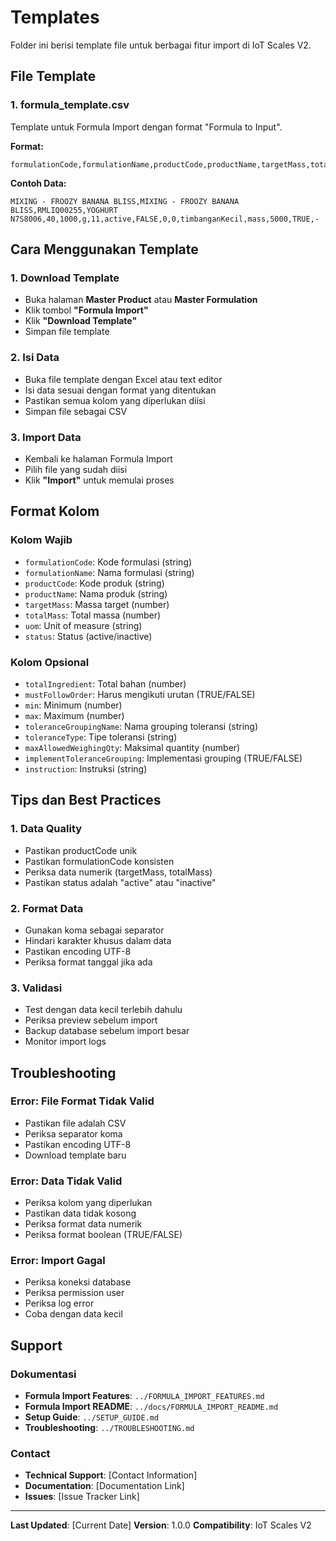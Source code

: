 # Templates

Folder ini berisi template file untuk berbagai fitur import di IoT Scales V2.

## File Template

### 1. formula_template.csv
Template untuk Formula Import dengan format "Formula to Input".

**Format:**
```csv
formulationCode,formulationName,productCode,productName,targetMass,totalMass,uom,totalIngredient,status,mustFollowOrder,min,max,toleranceGroupingName,toleranceType,maxAllowedWeighingQty,implementToleranceGrouping,instruction
```

**Contoh Data:**
```csv
MIXING - FROOZY BANANA BLISS,MIXING - FROOZY BANANA BLISS,RMLIQ00255,YOGHURT N7S8006,40,1000,g,11,active,FALSE,0,0,timbanganKecil,mass,5000,TRUE,-
```

## Cara Menggunakan Template

### 1. Download Template
- Buka halaman **Master Product** atau **Master Formulation**
- Klik tombol **"Formula Import"**
- Klik **"Download Template"**
- Simpan file template

### 2. Isi Data
- Buka file template dengan Excel atau text editor
- Isi data sesuai dengan format yang ditentukan
- Pastikan semua kolom yang diperlukan diisi
- Simpan file sebagai CSV

### 3. Import Data
- Kembali ke halaman Formula Import
- Pilih file yang sudah diisi
- Klik **"Import"** untuk memulai proses

## Format Kolom

### Kolom Wajib
- `formulationCode`: Kode formulasi (string)
- `formulationName`: Nama formulasi (string)
- `productCode`: Kode produk (string)
- `productName`: Nama produk (string)
- `targetMass`: Massa target (number)
- `totalMass`: Total massa (number)
- `uom`: Unit of measure (string)
- `status`: Status (active/inactive)

### Kolom Opsional
- `totalIngredient`: Total bahan (number)
- `mustFollowOrder`: Harus mengikuti urutan (TRUE/FALSE)
- `min`: Minimum (number)
- `max`: Maximum (number)
- `toleranceGroupingName`: Nama grouping toleransi (string)
- `toleranceType`: Tipe toleransi (string)
- `maxAllowedWeighingQty`: Maksimal quantity (number)
- `implementToleranceGrouping`: Implementasi grouping (TRUE/FALSE)
- `instruction`: Instruksi (string)

## Tips dan Best Practices

### 1. Data Quality
- Pastikan productCode unik
- Pastikan formulationCode konsisten
- Periksa data numerik (targetMass, totalMass)
- Pastikan status adalah "active" atau "inactive"

### 2. Format Data
- Gunakan koma sebagai separator
- Hindari karakter khusus dalam data
- Pastikan encoding UTF-8
- Periksa format tanggal jika ada

### 3. Validasi
- Test dengan data kecil terlebih dahulu
- Periksa preview sebelum import
- Backup database sebelum import besar
- Monitor import logs

## Troubleshooting

### Error: File Format Tidak Valid
- Pastikan file adalah CSV
- Periksa separator koma
- Pastikan encoding UTF-8
- Download template baru

### Error: Data Tidak Valid
- Periksa kolom yang diperlukan
- Pastikan data tidak kosong
- Periksa format data numerik
- Periksa format boolean (TRUE/FALSE)

### Error: Import Gagal
- Periksa koneksi database
- Periksa permission user
- Periksa log error
- Coba dengan data kecil

## Support

### Dokumentasi
- **Formula Import Features**: `../FORMULA_IMPORT_FEATURES.md`
- **Formula Import README**: `../docs/FORMULA_IMPORT_README.md`
- **Setup Guide**: `../SETUP_GUIDE.md`
- **Troubleshooting**: `../TROUBLESHOOTING.md`

### Contact
- **Technical Support**: [Contact Information]
- **Documentation**: [Documentation Link]
- **Issues**: [Issue Tracker Link]

---

**Last Updated**: [Current Date]
**Version**: 1.0.0
**Compatibility**: IoT Scales V2

